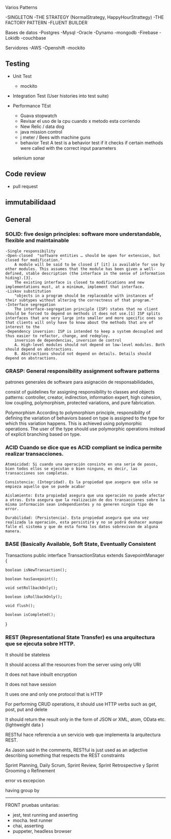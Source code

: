 Varios
Patterns

-SINGLETON
-THE STRATEGY (NormalStrategy, HappyHourStrattegy) 
-THE FACTORY PATTERN
-FLUENT BUILDER

Bases de datos
-Postgres
-Mysql
-Oracle
-Dynamo
-mongodb
-Firebase
-Lokidb
-couchbase


Servidores
	-AWS
	-Openshift
	-mockito

## Testing
- Unit Test
    - mockito
- Integration Test (User histories into test suite)
- Performance TEst
    - Guava stopwatch
    - Revisar el uso de la cpu cuando x metodo esta corriendo
    - New Relic / data dog
    - java mission control
    - j meter / Bees with machine guns
    - behavior Test A test is a behavior test  if it checks if certain methods were called with the correct input parameters

	selenium
	sonar

## Code review
- pull request

## immutabilidaad

## General

### SOLID:   five design principles:    software more understandable, flexible and maintainable
	-Single responsibility
	-Open-closed  "software entities … should be open for extension, but closed for modification."
		A module will be said to be closed if [it] is available for use by other modules. This assumes that the module has been given a well-defined, stable description (the interface in the sense of information hiding).[3].
		The existing interface is closed to modifications and new implementations must, at a minimum, implement that interface.
	-Liskov substitution
		"objects in a program should be replaceable with instances of their subtypes without altering the correctness of that program."
	-Interface segregation
		The interface-segregation principle (ISP) states that no client should be forced to depend on methods it does not use.[1] ISP splits interfaces that are very large into smaller and more specific ones so that clients will only have to know about the methods that are of interest to the
	-Dependency inversion: ISP is intended to keep a system decoupled and thus easier to refactor, change, and redeploy. 
	    inversion de dependencias, inversion de control
		A. High-level modules should not depend on low-level modules. Both should depend on abstractions.
		B. Abstractions should not depend on details. Details should depend on abstractions.

### GRASP: General responsibility assignment software patterns
 patrones generales de software para asignación de responsabilidades,

consist of guidelines for assigning responsibility to classes and objects
patterns: controller, creator, indirection, information expert, high cohesion, low coupling, polymorphism, protected variations, and pure fabrication.

Polymorphism
	According to polymorphism principle, responsibility of defining the variation of behaviors based on type is assigned to the type for which this variation happens. This is achieved using polymorphic operations. The user of the type should use polymorphic operations instead of explicit branching based on type.

### ACID   Cuando se dice que es ACID compliant se indica permite realizar transacciones.

	Atomicidad: Si cuando una operación consiste en una serie de pasos, bien todos ellos se ejecutan o bien ninguno, es decir, las transacciones son completas.

	Consistencia: (Integridad). Es la propiedad que asegura que sólo se empieza aquello que se puede acabar

	Aislamiento: Esta propiedad asegura que una operación no puede afectar a otras. Esto asegura que la realización de dos transacciones sobre la misma información sean independientes y no generen ningún tipo de error.

	Durabilidad: (Persistencia). Esta propiedad asegura que una vez realizada la operación, esta persistirá y no se podrá deshacer aunque falle el sistema y que de esta forma los datos sobrevivan de alguna manera.

### BASE (Basically Available, Soft State, Eventually Consistent


Transactions
	public interface TransactionStatus extends SavepointManager {

    boolean isNewTransaction();

    boolean hasSavepoint();

    void setRollbackOnly();

    boolean isRollbackOnly();

    void flush();

    boolean isCompleted();

}




### REST (Representational State Transfer) es una arquitectura que se ejecuta sobre HTTP.

It should be stateless

It should access all the resources from the server using only URI

It does not have inbuilt encryption

It does not have session

It uses one and only one protocol that is HTTP

For performing CRUD operations, it should use HTTP verbs such as get, post, put and delete

It should return the result only in the form of JSON or XML, atom, OData etc. (lightweight data )

RESTful hace referencia a un servicio web que implementa la arquitectura REST.


As Jason said in the comments, RESTful is just used as an adjective describing something that respects the REST constraints


Sprint Planning, Daily Scrum, Sprint Review, Sprint Retrospective y Sprint Grooming o Refinement	


error vs excepcion

having group by


_________________________________________________________________
FRONT
pruebas unitarias:
- jest, test running and asserting
- mocha. test runner
- chai, asserting
- puppeter, headless browser 

